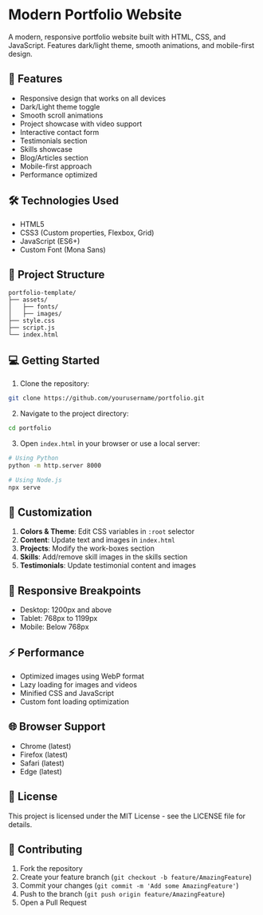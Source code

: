 # Modern Portfolio Website

A modern, responsive portfolio website built with HTML, CSS, and JavaScript. Features dark/light theme, smooth animations, and mobile-first design.


## 🚀 Features

- Responsive design that works on all devices
- Dark/Light theme toggle
- Smooth scroll animations
- Project showcase with video support
- Interactive contact form
- Testimonials section
- Skills showcase
- Blog/Articles section
- Mobile-first approach
- Performance optimized

## 🛠️ Technologies Used

- HTML5
- CSS3 (Custom properties, Flexbox, Grid)
- JavaScript (ES6+)
- Custom Font (Mona Sans)

## 🎯 Project Structure

```
portfolio-template/
├── assets/
│   ├── fonts/
│   ├── images/
├── style.css
├── script.js
└── index.html
```

## 💻 Getting Started

1. Clone the repository:
```bash
git clone https://github.com/yourusername/portfolio.git
```

2. Navigate to the project directory:
```bash
cd portfolio
```

3. Open `index.html` in your browser or use a local server:
```bash
# Using Python
python -m http.server 8000

# Using Node.js
npx serve
```

## 🔧 Customization

1. **Colors & Theme**: Edit CSS variables in `:root` selector
2. **Content**: Update text and images in `index.html`
3. **Projects**: Modify the work-boxes section
4. **Skills**: Add/remove skill images in the skills section
5. **Testimonials**: Update testimonial content and images

## 📱 Responsive Breakpoints

- Desktop: 1200px and above
- Tablet: 768px to 1199px
- Mobile: Below 768px

## ⚡ Performance

- Optimized images using WebP format
- Lazy loading for images and videos
- Minified CSS and JavaScript
- Custom font loading optimization

## 🌐 Browser Support

- Chrome (latest)
- Firefox (latest)
- Safari (latest)
- Edge (latest)

## 📄 License

This project is licensed under the MIT License - see the LICENSE file for details.

## 🤝 Contributing

1. Fork the repository
2. Create your feature branch (`git checkout -b feature/AmazingFeature`)
3. Commit your changes (`git commit -m 'Add some AmazingFeature'`)
4. Push to the branch (`git push origin feature/AmazingFeature`)
5. Open a Pull Request


